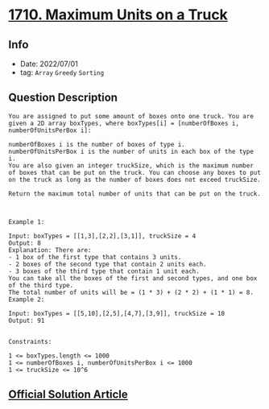 # [1710. Maximum Units on a Truck](https://leetcode.com/problems/maximum-units-on-a-truck/)

## Info

- Date: 2022/07/01
- tag: `Array` `Greedy` `Sorting`

## Question Description

```
You are assigned to put some amount of boxes onto one truck. You are given a 2D array boxTypes, where boxTypes[i] = [numberOfBoxes i, numberOfUnitsPerBox i]:

numberOfBoxes i is the number of boxes of type i.
numberOfUnitsPerBox i is the number of units in each box of the type i.
You are also given an integer truckSize, which is the maximum number of boxes that can be put on the truck. You can choose any boxes to put on the truck as long as the number of boxes does not exceed truckSize.

Return the maximum total number of units that can be put on the truck.



Example 1:

Input: boxTypes = [[1,3],[2,2],[3,1]], truckSize = 4
Output: 8
Explanation: There are:
- 1 box of the first type that contains 3 units.
- 2 boxes of the second type that contain 2 units each.
- 3 boxes of the third type that contain 1 unit each.
You can take all the boxes of the first and second types, and one box of the third type.
The total number of units will be = (1 * 3) + (2 * 2) + (1 * 1) = 8.
Example 2:

Input: boxTypes = [[5,10],[2,5],[4,7],[3,9]], truckSize = 10
Output: 91


Constraints:

1 <= boxTypes.length <= 1000
1 <= numberOfBoxes i, numberOfUnitsPerBox i <= 1000
1 <= truckSize <= 10^6
```

## [Official Solution Article](https://leetcode.com/problems/maximum-units-on-a-truck/solution/)
